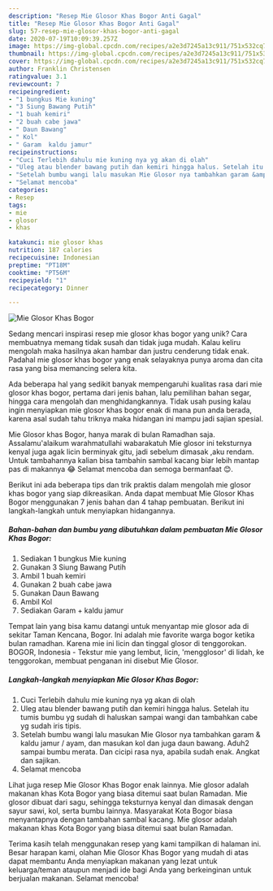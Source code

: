 ```yaml
---
description: "Resep Mie Glosor Khas Bogor Anti Gagal"
title: "Resep Mie Glosor Khas Bogor Anti Gagal"
slug: 57-resep-mie-glosor-khas-bogor-anti-gagal
date: 2020-07-19T10:09:39.257Z
image: https://img-global.cpcdn.com/recipes/a2e3d7245a13c911/751x532cq70/mie-glosor-khas-bogor-foto-resep-utama.jpg
thumbnail: https://img-global.cpcdn.com/recipes/a2e3d7245a13c911/751x532cq70/mie-glosor-khas-bogor-foto-resep-utama.jpg
cover: https://img-global.cpcdn.com/recipes/a2e3d7245a13c911/751x532cq70/mie-glosor-khas-bogor-foto-resep-utama.jpg
author: Franklin Christensen
ratingvalue: 3.1
reviewcount: 7
recipeingredient:
- "1 bungkus Mie kuning"
- "3 Siung Bawang Putih"
- "1 buah kemiri"
- "2 buah cabe jawa"
- " Daun Bawang"
- " Kol"
- " Garam  kaldu jamur"
recipeinstructions:
- "Cuci Terlebih dahulu mie kuning nya yg akan di olah"
- "Uleg atau blender bawang putih dan kemiri hingga halus. Setelah itu tumis bumbu yg sudah di haluskan sampai wangi dan tambahkan cabe yg sudah iris tipis."
- "Setelah bumbu wangi lalu masukan Mie Glosor nya tambahkan garam &amp; kaldu jamur / ayam, dan masukan kol dan juga daun bawang. Aduh2 sampai bumbu merata. Dan cicipi rasa nya, apabila sudah enak. Angkat dan sajikan."
- "Selamat mencoba"
categories:
- Resep
tags:
- mie
- glosor
- khas

katakunci: mie glosor khas 
nutrition: 187 calories
recipecuisine: Indonesian
preptime: "PT18M"
cooktime: "PT56M"
recipeyield: "1"
recipecategory: Dinner

---
```



![Mie Glosor Khas Bogor](https://img-global.cpcdn.com/recipes/a2e3d7245a13c911/751x532cq70/mie-glosor-khas-bogor-foto-resep-utama.jpg)

Sedang mencari inspirasi resep mie glosor khas bogor yang unik? Cara membuatnya memang tidak susah dan tidak juga mudah. Kalau keliru mengolah maka hasilnya akan hambar dan justru cenderung tidak enak. Padahal mie glosor khas bogor yang enak selayaknya punya aroma dan cita rasa yang bisa memancing selera kita.

Ada beberapa hal yang sedikit banyak mempengaruhi kualitas rasa dari mie glosor khas bogor, pertama dari jenis bahan, lalu pemilihan bahan segar, hingga cara mengolah dan menghidangkannya. Tidak usah pusing kalau ingin menyiapkan mie glosor khas bogor enak di mana pun anda berada, karena asal sudah tahu triknya maka hidangan ini mampu jadi sajian spesial.

Mie Glosor khas Bogor, hanya marak di bulan Ramadhan saja. Assalamu&#39;alaikum warahmatullahi wabarakatuh Mie glosor ini teksturnya kenyal juga agak licin berminyak gitu, jadi sebelum dimasak ,aku rendam. Untuk tambahannya kalian bisa tambahin sambal kacang biar lebih mantap pas di makannya 😂 Selamat mencoba dan semoga bermanfaat 😊.


Berikut ini ada beberapa tips dan trik praktis dalam mengolah mie glosor khas bogor yang siap dikreasikan. Anda dapat membuat Mie Glosor Khas Bogor menggunakan 7 jenis bahan dan 4 tahap pembuatan. Berikut ini langkah-langkah untuk menyiapkan hidangannya.

<!--inarticleads1-->

##### Bahan-bahan dan bumbu yang dibutuhkan dalam pembuatan Mie Glosor Khas Bogor:

1. Sediakan 1 bungkus Mie kuning
1. Gunakan 3 Siung Bawang Putih
1. Ambil 1 buah kemiri
1. Gunakan 2 buah cabe jawa
1. Gunakan  Daun Bawang
1. Ambil  Kol
1. Sediakan  Garam + kaldu jamur


Tempat lain yang bisa kamu datangi untuk menyantap mie glosor ada di sekitar Taman Kencana, Bogor. Ini adalah mie favorite warga bogor ketika bulan ramadhan. Karena mie ini licin dan tinggal glosor di tenggorokan. BOGOR, Indonesia - Tekstur mie yang lembut, licin, &#39;mengglosor&#39; di lidah, ke tenggorokan, membuat penganan ini disebut Mie Glosor. 

<!--inarticleads2-->

##### Langkah-langkah menyiapkan Mie Glosor Khas Bogor:

1. Cuci Terlebih dahulu mie kuning nya yg akan di olah
1. Uleg atau blender bawang putih dan kemiri hingga halus. Setelah itu tumis bumbu yg sudah di haluskan sampai wangi dan tambahkan cabe yg sudah iris tipis.
1. Setelah bumbu wangi lalu masukan Mie Glosor nya tambahkan garam &amp; kaldu jamur / ayam, dan masukan kol dan juga daun bawang. Aduh2 sampai bumbu merata. Dan cicipi rasa nya, apabila sudah enak. Angkat dan sajikan.
1. Selamat mencoba


Lihat juga resep Mie Glosor Khas Bogor enak lainnya. Mie glosor adalah makanan khas Kota Bogor yang biasa ditemui saat bulan Ramadan. Mie glosor dibuat dari sagu, sehingga teksturnya kenyal dan dimasak dengan sayur sawi, kol, serta bumbu lainnya. Masyarakat Kota Bogor biasa menyantapnya dengan tambahan sambal kacang. Mie glosor adalah makanan khas Kota Bogor yang biasa ditemui saat bulan Ramadan. 

Terima kasih telah menggunakan resep yang kami tampilkan di halaman ini. Besar harapan kami, olahan Mie Glosor Khas Bogor yang mudah di atas dapat membantu Anda menyiapkan makanan yang lezat untuk keluarga/teman ataupun menjadi ide bagi Anda yang berkeinginan untuk berjualan makanan. Selamat mencoba!
